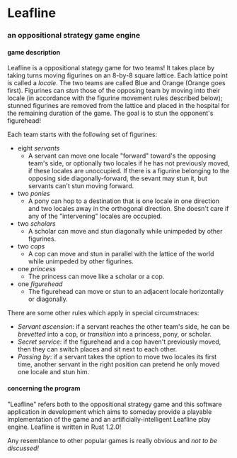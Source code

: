 # Leafline

### an oppositional strategy game engine

#### game description

Leafline is a oppositional stategy game for two teams! It takes place by taking turns moving figurines on an 8-by-8 square lattice. Each lattice point is called a *locale*. The two teams are called Blue and Orange (Orange goes first). Figurines can *stun* those of the opposing team by moving into their locale (in accordance with the figurine movement rules described below); stunned figurines are removed from the lattice and placed in the hospital for the remaining duration of the game. The goal is to stun the opponent's figurehead!

Each team starts with the following set of figurines:

* eight _servants_
  * A servant can move one locale "forward" toward's the opposing team's side, or optionally two locales if he has not previously moved, if these locales are unoccupied. If there is a figurine belonging to the opposing side diagonally-forward, the sevant may stun it, but servants can't stun moving forward.
* two _ponies_
  * A pony can hop to a destination that is one locale in one direction and two locales away in the orthogonal direction. She doesn't care if any of the "intervening" locales are occupied.
* two _scholars_
  * A scholar can move and stun diagonally while unimpeded by other figurines.
* two _cops_
  * A cop can move and stun in parallel with the lattice of the world while unimpeded by other figurines.
* one _princess_
  * The princess can move like a scholar or a cop.
* one _figurehead_
  * The figurehead can move or stun to an adjacent locale horizontally or diagonally.

There are some other rules which apply in special circumstnaces:

* _Servant ascension_: if a servant reaches the other team's side, he can be _brevetted_ into a cop, or _transition_ into a princess, pony, or scholar.
* _Secret service_: if the figurehead and a cop haven't previously moved, then they can switch places and sit next to each other.
* _Passing by_: if a servant takes the option to move two locales its first time, another servant in the right position can pretend he only moved one locale and stun him.


#### concerning the program

"Leafline" refers both to the oppositional strategy game and this software application in development which aims to someday provide a playable implementation of the game and an artificially-intelligent Leafline play engine. Leafline is written in Rust 1.2.0!

Any resemblance to other popular games is really obvious and _not to be discussed!_
